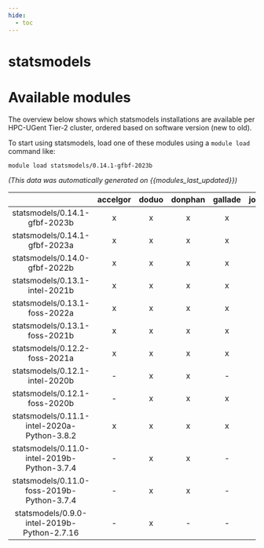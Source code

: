```yaml
---
hide:
  - toc
---
```


statsmodels
===========

# Available modules


The overview below shows which statsmodels installations are available per HPC-UGent Tier-2 cluster, ordered based on software version (new to old).

To start using statsmodels, load one of these modules using a `module load` command like:

```shell
module load statsmodels/0.14.1-gfbf-2023b
```

*(This data was automatically generated on {{modules_last_updated}})*  

| |accelgor|doduo|donphan|gallade|joltik|shinx|skitty|
| :---: | :---: | :---: | :---: | :---: | :---: | :---: | :---: |
|statsmodels/0.14.1-gfbf-2023b|x|x|x|x|-|x|x|
|statsmodels/0.14.1-gfbf-2023a|x|x|x|x|x|x|x|
|statsmodels/0.14.0-gfbf-2022b|x|x|x|x|-|-|-|
|statsmodels/0.13.1-intel-2021b|x|x|x|x|-|-|-|
|statsmodels/0.13.1-foss-2022a|x|x|x|x|-|-|-|
|statsmodels/0.13.1-foss-2021b|x|x|x|x|-|-|-|
|statsmodels/0.12.2-foss-2021a|x|x|x|x|-|-|-|
|statsmodels/0.12.1-intel-2020b|-|x|x|-|-|-|-|
|statsmodels/0.12.1-foss-2020b|-|x|x|x|-|-|-|
|statsmodels/0.11.1-intel-2020a-Python-3.8.2|x|x|x|x|-|-|-|
|statsmodels/0.11.0-intel-2019b-Python-3.7.4|-|x|x|-|-|-|-|
|statsmodels/0.11.0-foss-2019b-Python-3.7.4|-|x|x|-|-|-|-|
|statsmodels/0.9.0-intel-2019b-Python-2.7.16|-|x|-|-|-|-|-|

